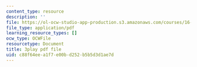```yaml
---
content_type: resource
description: ''
file: https://ol-ocw-studio-app-production.s3.amazonaws.com/courses/16-687-private-pilot-ground-school-january-iap-2019/c88f64eea1f7e00bd252b5b5d3d1ae7d_PHtPau1c5sU.pdf
file_type: application/pdf
learning_resource_types: []
ocw_type: OCWFile
resourcetype: Document
title: 3play pdf file
uid: c88f64ee-a1f7-e00b-d252-b5b5d3d1ae7d
---
```

